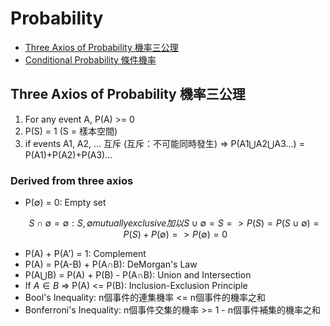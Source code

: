 # Probability

- [Three Axios of Probability 機率三公理](#three-axios-of-probability-機率三公理)
- [Conditional Probability 條件機率](./conditional-probability/)


## Three Axios of Probability 機率三公理

1. For any event A, P(A) >= 0
2. P(S) = 1 (S = 樣本空間)
3. if events A1, A2, ... 互斥 (互斥：不可能同時發生) => P(A1⋃A2⋃A3...) = P(A1)+P(A2)+P(A3)...

### Derived from three axios

- P(∅) = 0: Empty set
  ```math
  S \cap ∅ = ∅: S, ∅ mutually exclusive
  加以 S \cup ∅ = S
  => P(S) = P(S \cup ∅) = P(S) + P(∅)
  => P(∅) = 0
  ```
- P(A) + P(A') = 1: Complement
- P(A) = P(A-B) + P(A∩B): DeMorgan's Law
- P(A⋃B) = P(A) + P(B) - P(A∩B): Union and Intersection
- If $A \in B$ => P(A) <= P(B): Inclusion-Exclusion Principle
- Bool's Inequality: n個事件的連集機率 <= n個事件的機率之和
- Bonferroni's Inequality: n個事件交集的機率 >= 1 - n個事件補集的機率之和

